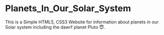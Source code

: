 # Planets_In_Our_Solar_System
This is a Simple HTML5, CSS3 Website for information about planets in our Solar system including the dawrf planet Pluto 😇.
